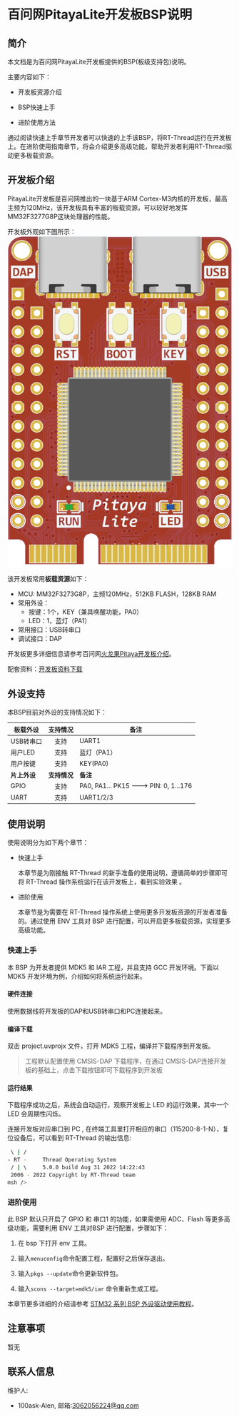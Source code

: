 # 百问网PitayaLite开发板BSP说明

## 简介

本文档是为百问网PitayaLite开发板提供的BSP(板级支持包)说明。

主要内容如下：

* 开发板资源介绍

* BSP快速上手

* 进阶使用方法

通过阅读快速上手章节开发者可以快速的上手该BSP，将RT-Thread运行在开发板上。在进阶使用指南章节，将会介绍更多高级功能，帮助开发者利用RT-Thread驱动更多板载资源。

## 开发板介绍

PitayaLite开发板是百问网推出的一块基于ARM Cortex-M3内核的开发板，最高主频为120MHz，该开发板具有丰富的板载资源，可以较好地发挥MM32F3277G8P这块处理器的性能。

开发板外观如下图所示：
![board](figures/board.png)

该开发板常用**板载资源**如下：

* MCU: MM32F3273G8P，主频120MHz，512KB FLASH，128KB RAM
* 常用外设：
  * 按键：1个，KEY（兼具唤醒功能，PA0）
  * LED：1，蓝灯（PA1）
* 常用接口：USB转串口
* 调试接口：DAP

开发板更多详细信息请参考百问网[火龙果Pitaya开发板介绍](https://item.taobao.com/item.htm?id=682573965671)。

配套资料：[开发板资料下载](http://download.100ask.org/boards/MindMotion/pitaya_lite/index.html)

## 外设支持

本BSP目前对外设的支持情况如下：

| 板载外设     | 支持情况     | 备注                                    |
| -------- |:--------:| ------------------------------------- |
| USB转串口   | 支持       | UART1                                 |
| 用户LED    | 支持       | 蓝灯（PA1）                               |
| 用户按键     | 支持       | KEY(PA0)                              |
| **片上外设** | **支持情况** | **备注**                                |
| GPIO     | 支持       | PA0, PA1... PK15 ---> PIN: 0, 1...176 |
| UART     | 支持       | UART1/2/3                             |

## 使用说明

使用说明分为如下两个章节：

- 快速上手
  
  本章节是为刚接触 RT-Thread 的新手准备的使用说明，遵循简单的步骤即可将 RT-Thread 操作系统运行在该开发板上，看到实验效果 。

- 进阶使用
  
  本章节是为需要在 RT-Thread 操作系统上使用更多开发板资源的开发者准备的。通过使用 ENV 工具对 BSP 进行配置，可以开启更多板载资源，实现更多高级功能。

### 快速上手

本 BSP 为开发者提供 MDK5 和 IAR 工程，并且支持 GCC 开发环境。下面以 MDK5 开发环境为例，介绍如何将系统运行起来。

#### 硬件连接

使用数据线将开发板的DAP和USB转串口和PC连接起来。

#### 编译下载

双击 project.uvprojx 文件，打开 MDK5 工程，编译并下载程序到开发板。

> 工程默认配置使用 CMSIS-DAP 下载程序，在通过 CMSIS-DAP连接开发板的基础上，点击下载按钮即可下载程序到开发板

#### 运行结果

下载程序成功之后，系统会自动运行，观察开发板上 LED 的运行效果，其中一个 LED 会周期性闪烁。

连接开发板对应串口到 PC , 在终端工具里打开相应的串口（115200-8-1-N），复位设备后，可以看到 RT-Thread 的输出信息:

```bash
 \ | /
- RT -     Thread Operating System
 / | \     5.0.0 build Aug 31 2022 14:22:43
 2006 - 2022 Copyright by RT-Thread team
msh />
```

### 进阶使用

此 BSP 默认只开启了 GPIO 和 串口1 的功能，如果需使用 ADC、Flash 等更多高级功能，需要利用 ENV 工具对BSP 进行配置，步骤如下：

1. 在 bsp 下打开 env 工具。

2. 输入`menuconfig`命令配置工程，配置好之后保存退出。

3. 输入`pkgs --update`命令更新软件包。

4. 输入`scons --target=mdk5/iar` 命令重新生成工程。

本章节更多详细的介绍请参考 [STM32 系列 BSP 外设驱动使用教程](../docs/STM32系列BSP外设驱动使用教程.md)。

## 注意事项

暂无

## 联系人信息

维护人: 

* 100ask-Alen, 邮箱:<3062056224@qq.com>